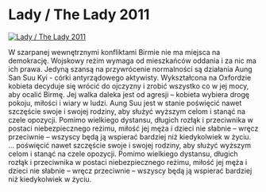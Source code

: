Lady / The Lady 2011 
=============
[![Lady / The Lady 2011 ](http://vidos.pl/images/player.gif)](http://vidos.pl/lady-the-lady-2011)

 W szarpanej wewnętrznymi konfliktami Birmie nie ma miejsca na demokrację. Wojskowy reżim wymaga od mieszkańców oddania i za nic ma ich prawa. Jedyną szansą na przywrócenie normalności są działania Aung San Suu Kyi - córki antyrządowego aktywisty. Wykształcona na Oxfordzie kobieta decyduje się wrócić do ojczyzny i zrobić wszystko co w jej mocy, aby ocalić Birmę. Jej walka daleka jest od agresji – kobieta wybiera drogę pokoju, miłości i wiary w ludzi. Aung Suu jest w stanie poświęcić nawet szczęście swoje i swojej rodziny, aby służyć wyższym celom i stanąć na czele opozycji. Pomimo wielkiego dystansu, długich rozłąk i przeciwnika w postaci niebezpiecznego reżimu, miłość jej męża i dzieci nie słabnie – wręcz przeciwnie – wszyscy będą ją wspierać bardziej niż kiedykolwiek w życiu.   ... poświęcić nawet szczęście swoje i swojej rodziny, aby służyć wyższym celom i stanąć na czele opozycji. Pomimo wielkiego dystansu, długich rozłąk i przeciwnika w postaci niebezpiecznego reżimu, miłość jej męża i dzieci nie słabnie – wręcz przeciwnie – wszyscy będą ją wspierać bardziej niż kiedykolwiek w życiu.
